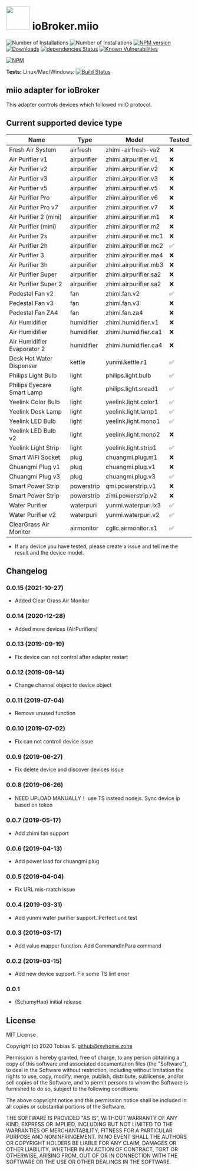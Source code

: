 <h1>
    <img src="admin/miio.png" width="64"/>
    ioBroker.miio
</h1>

![Number of Installations](http://iobroker.live/badges/miio-installed.svg) 
![Number of Installations](http://iobroker.live/badges/miio-stable.svg) 
[![NPM version](http://img.shields.io/npm/v/iobroker.miio.svg)](https://www.npmjs.com/package/iobroker.miio)
[![Downloads](https://img.shields.io/npm/dm/iobroker.miio.svg)](https://www.npmjs.com/package/iobroker.miio)
[![dependencies Status](https://status.david-dm.org/gh/dontobi/iobroker.miio.svg)](https://david-dm.org/dontobi/iobroker.miio)
[![Known Vulnerabilities](https://snyk.io/test/github/dontobi/ioBroker.miio/badge.svg)](https://snyk.io/test/github/dontobi/ioBroker.miio)

[![NPM](https://nodei.co/npm/iobroker.miio.png?downloads=true)](https://nodei.co/npm/iobroker.miio/)

**Tests:** Linux/Mac/Windows: [![Build Status](https://travis-ci.com/dontobi/ioBroker.miio.svg?branch=master)](https://travis-ci.com/dontobi/ioBroker.miio)


## miio adapter for ioBroker

This adapter controls devices which followed miIO protocol.


## Current supported device type

| Name                        | Type        | Model                 | Tested |
|---|---|---|---|
| Fresh Air System            | airfresh    | zhimi-airfresh-va2    | ❌     |
| Air Purifier v1             | airpurifier | zhimi.airpurifier.v1  | ❌     |
| Air Purifier v2             | airpurifier | zhimi.airpurifier.v2  | ❌     |
| Air Purifier v3             | airpurifier | zhimi.airpurifier.v3  | ❌     |
| Air Purifier v5             | airpurifier | zhimi.airpurifier.v5  | ❌     |
| Air Purifier Pro            | airpurifier | zhimi.airpurifier.v6  | ❌     |
| Air Purifier Pro v7         | airpurifier | zhimi.airpurifier.v7  | ❌     |
| Air Purifier 2 (mini)       | airpurifier | zhimi.airpurifier.m1  | ❌     |
| Air Purifier (mini)         | airpurifier | zhimi.airpurifier.m2  | ❌     |
| Air Purifier 2s             | airpurifier | zhimi.airpurifier.mc1 | ❌     |
| Air Purifier 2h             | airpurifier | zhimi.airpurifier.mc2 | ✅     |
| Air Purifier 3              | airpurifier | zhimi.airpurifier.ma4 | ❌     |
| Air Purifier 3h             | airpurifier | zhimi.airpurifier.mb3 | ❌     |
| Air Purifier Super          | airpurifier | zhimi.airpurifier.sa2 | ❌     |
| Air Purifier Super 2        | airpurifier | zhimi.airpurifier.sa2 | ❌     |
| Pedestal Fan v2             | fan         | zhimi.fan.v2          | ✅     |
| Pedestal Fan v3             | fan         | zhimi.fan.v3          | ❌     |
| Pedestal Fan ZA4            | fan         | zhimi.fan.za4         | ❌     |
| Air Humidifier              | humidifier  | zhimi.humidifier.v1   | ❌     |
| Air Humidifier              | humidifier  | zhimi.humidifier.ca1  | ❌     |
| Air Humidifier Evaporator 2 | humidifier  | zhimi.humidifier.ca4  | ❌     |
| Desk Hot Water Dispenser    | kettle      | yunmi.kettle.r1       | ✅     |
| Philips Light Bulb          | light       | philips.light.bulb    | ✅     |
| Philips Eyecare Smart Lamp  | light       | philips.light.sread1  | ✅     |
| Yeelink Color Bulb          | light       | yeelink.light.color1  | ✅     |
| Yeelink Desk Lamp           | light       | yeelink.light.lamp1   | ✅     |
| Yeelink LED Bulb            | light       | yeelink.light.mono1   | ✅     |
| Yeelink LED Bulb v2         | light       | yeelink.light.mono2   | ❌     |
| Yeelink Light Strip         | light       | yeelink.light.strip1  | ✅     |
| Smart WiFi Socket           | plug        | chuangmi.plug.m1      | ❌     |
| Chuangmi Plug v1            | plug        | chuangmi.plug.v1      | ❌     |
| Chuangmi Plug v3            | plug        | chuangmi.plug.v3      | ✅     |
| Smart Power Strip           | powerstrip  | qmi.powerstrip.v1     | ❌     |
| Smart Power Strip           | powerstrip  | zimi.powerstrip.v2    | ❌     |
| Water Purifier              | waterpuri   | yunmi.waterpuri.lx3   | ✅     |
| Water Purifier v2           | waterpuri   | yunmi.waterpuri.v2    | ✅     |
| ClearGrass Air Monitor      | airmonitor  | cgllc.airmonitor.s1   | ✅     |

- If any device you have tested, please create a issue and tell me the result and the device model.


## Changelog

### 0.0.15 (2021-10-27)
* Added Clear Grass Air Monitor

### 0.0.14 (2020-12-28)
* Added more devices (AirPurifiers)

### 0.0.13 (2019-09-19)
* Fix device can not control after adapter restart

### 0.0.12 (2019-09-14)
* Change channel object to device object

### 0.0.11 (2019-07-04)
* Remove unused function

### 0.0.10 (2019-07-02)
* Fix can not controll device issue

### 0.0.9 (2019-06-27)
* Fix delete device and discover devices issue

### 0.0.8 (2019-06-26)
* NEED UPLOAD MANUALLY！ use TS instead nodejs. Sync device ip based on token 

### 0.0.7 (2019-05-17)
* Add zhimi fan support

### 0.0.6 (2019-04-13)
* Add power load for chuangmi plug

### 0.0.5 (2019-04-04)
* Fix URL mis-match issue

### 0.0.4 (2019-03-31)
* Add yunmi water purifier support. Perfect unit test

### 0.0.3 (2019-03-17)
* Add value mapper function. Add CommandInPara command

### 0.0.2 (2019-03-15)
* Add new device support. Fix some TS lint error

### 0.0.1
* (SchumyHao) initial release


## License

MIT License

Copyright (c) 2020 Tobias S. <github@myhome.zone>

Permission is hereby granted, free of charge, to any person obtaining a copy
of this software and associated documentation files (the "Software"), to deal
in the Software without restriction, including without limitation the rights
to use, copy, modify, merge, publish, distribute, sublicense, and/or sell
copies of the Software, and to permit persons to whom the Software is
furnished to do so, subject to the following conditions:

The above copyright notice and this permission notice shall be included in all
copies or substantial portions of the Software.

THE SOFTWARE IS PROVIDED "AS IS", WITHOUT WARRANTY OF ANY KIND, EXPRESS OR
IMPLIED, INCLUDING BUT NOT LIMITED TO THE WARRANTIES OF MERCHANTABILITY,
FITNESS FOR A PARTICULAR PURPOSE AND NONINFRINGEMENT. IN NO EVENT SHALL THE
AUTHORS OR COPYRIGHT HOLDERS BE LIABLE FOR ANY CLAIM, DAMAGES OR OTHER
LIABILITY, WHETHER IN AN ACTION OF CONTRACT, TORT OR OTHERWISE, ARISING FROM,
OUT OF OR IN CONNECTION WITH THE SOFTWARE OR THE USE OR OTHER DEALINGS IN THE
SOFTWARE.
